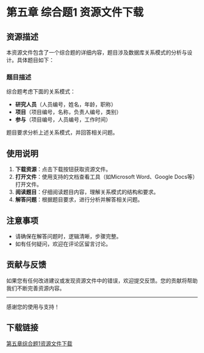 # 第五章 综合题1 资源文件下载

## 资源描述

本资源文件包含了一个综合题的详细内容，题目涉及数据库关系模式的分析与设计。具体题目如下：

### 题目描述

综合题考虑下面的关系模式：

- **研究人员**（人员编号，姓名，年龄，职称）
- **项目**（项目编号，名称，负责人编号，类别）
- **参与**（项目编号，人员编号，工作时间）

题目要求分析上述关系模式，并回答相关问题。

## 使用说明

1. **下载资源**：点击下载按钮获取资源文件。
2. **打开文件**：使用支持的文档查看工具（如Microsoft Word、Google Docs等）打开文件。
3. **阅读题目**：仔细阅读题目内容，理解关系模式的结构和要求。
4. **解答问题**：根据题目要求，进行分析并解答相关问题。

## 注意事项

- 请确保在解答问题时，逻辑清晰，步骤完整。
- 如有任何疑问，欢迎在评论区留言讨论。

## 贡献与反馈

如果您有任何改进建议或发现资源文件中的错误，欢迎提交反馈。您的贡献将帮助我们不断完善资源内容。

---

感谢您的使用与支持！

## 下载链接

[第五章综合题1资源文件下载](https://pan.quark.cn/s/54706f9d8e57)